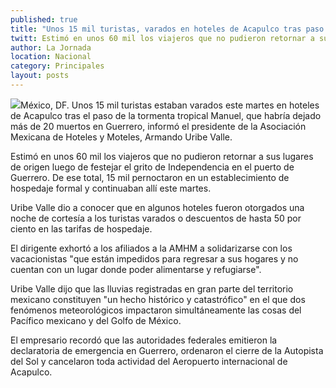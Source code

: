 ```yaml
---
published: true
title: "Unos 15 mil turistas, varados en hoteles de Acapulco tras paso de tormenta 'Manuel': Asociación Mexicana de Hoteles"
twitt: Estimó en unos 60 mil los viajeros que no pudieron retornar a sus lugares de origen luego de festejar el grito de Independencia en el puerto de Guerrero.
author: La Jornada
location: Nacional
category: Principales
layout: posts
---
```


![](http://i.imgur.com/PqAFoEcm.jpg)México, DF. Unos 15 mil turistas estaban varados este martes en hoteles de Acapulco tras el paso de la tormenta tropical Manuel, que habría dejado más de 20 muertos en Guerrero, informó el presidente de la Asociación Mexicana de Hoteles y Moteles, Armando Uribe Valle.

Estimó en unos 60 mil los viajeros que no pudieron retornar a sus lugares de origen luego de festejar el grito de Independencia en el puerto de Guerrero. De ese total, 15 mil pernoctaron en un establecimiento de hospedaje formal y continuaban allí este martes.

Uribe Valle dio a conocer que en algunos hoteles fueron otorgados una noche de cortesía a los turistas varados o descuentos de hasta 50 por ciento en las tarifas de hospedaje.

El dirigente exhortó a los afiliados a la AMHM a solidarizarse con los vacacionistas "que están impedidos para regresar a sus hogares y no cuentan con un lugar donde poder alimentarse y refugiarse".

Uribe Valle dijo que las lluvias registradas en gran parte del territorio mexicano constituyen "un hecho histórico y catastrófico" en el que dos fenómenos meteorológicos impactaron simultáneamente las cosas del Pacífico mexicano y del Golfo de México.

El empresario recordó que las autoridades federales emitieron la declaratoria de emergencia en Guerrero, ordenaron el cierre de la Autopista del Sol y cancelaron toda actividad del Aeropuerto internacional de Acapulco.
